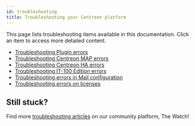 ```yaml
---
id: troubleshooting
title: Troubleshooting your Centreon platform
---
```


This page lists troubleshooting items available in this documentation. Click an item to access more detailed content.

* [Troubleshooting Plugin errors](/pp/integrations/plugin-packs/getting-started/how-to-guides/troubleshooting-plugins)
* [Troubleshooting Centreon MAP errors](../graph-views/troubleshooter.md)
* [Troubleshooting Centreon HA errors](../administration/centreon-ha/troubleshooting-guide.md)
* [Troubleshooting IT-100 Edition errors](../getting-started/it100.md#troubleshooting-it-100-solution)
* [Troubleshooting errors in Mail configuration](../administration/postfix.md#testing-and-troubleshooting-mail-configuration)
* [Troubleshooting errors on licenses](../administration/licenses.md#troubleshooting-licenses)

## Still stuck?

Find more [troubleshooting articles](https://thewatch.centreon.com/troubleshooting-41) on our community platform, The Watch!
